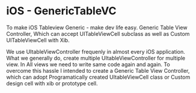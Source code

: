 # iOS - GenericTableVC
To make iOS Tableview Generic - make dev life easy.
Generic Table View Controller, Which can accept UITableViewCell subclass as well as Custom UITableViewCell with Xib.

We use UItableViewController frequenly in almost every iOS application. 
What we generally do, create multiple UItableViewController for multiple view. 
In All views we need to write same code again and again. 
To overcome this hassle I intended to create a Generic Table View Controller, which can adopt Programatically created UItableViewCell class or Custom design cell with xib or prototype cell.
